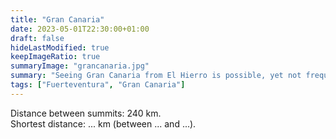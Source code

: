 ```yaml
---
title: "Gran Canaria"
date: 2023-05-01T22:30:00+01:00
draft: false
hideLastModified: true
keepImageRatio: true
summaryImage: "grancanaria.jpg"
summary: "Seeing Gran Canaria from El Hierro is possible, yet not frequent."
tags: ["Fuerteventura", "Gran Canaria"]
---
```



Distance between summits: 240 km.    
Shortest distance: ... km (between ... and ...).

